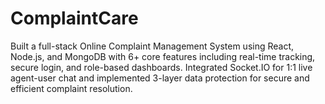 # ComplaintCare
Built a full-stack Online Complaint Management System using React, Node.js, and MongoDB with 6+ core features including real-time tracking, secure login, and role-based dashboards. Integrated Socket.IO for 1:1 live agent-user chat and implemented 3-layer data protection for secure and efficient complaint resolution.
